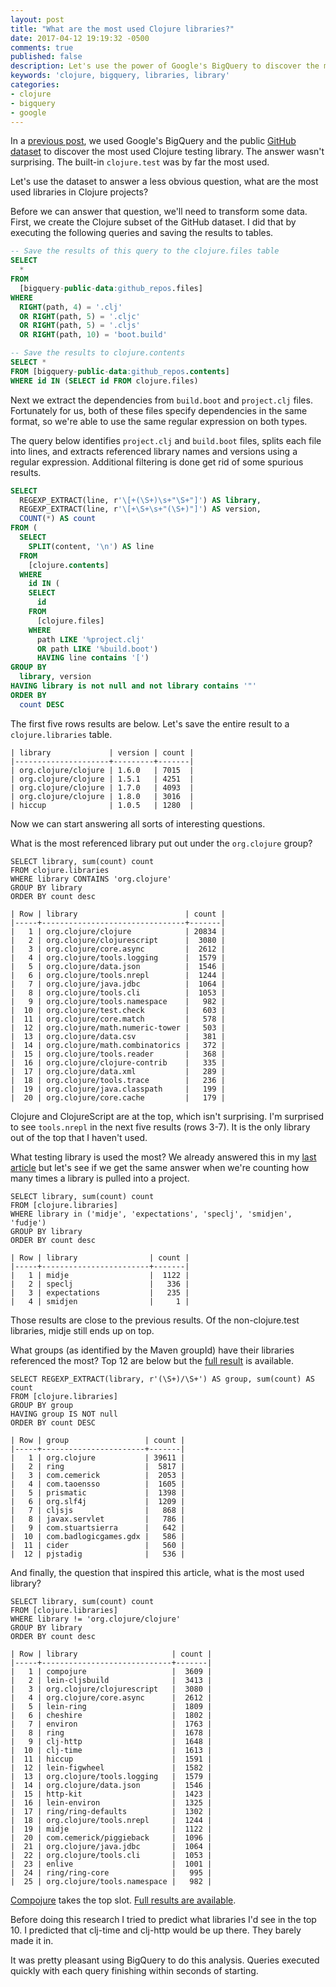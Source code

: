 ```yaml
---
layout: post
title: "What are the most used Clojure libraries?"
date: 2017-04-12 19:19:32 -0500
comments: true
published: false
description: Let's use the power of Google's BigQuery to discover the most used Clojure libraries.
keywords: 'clojure, bigquery, libraries, library'
categories:
- clojure
- bigquery
- google
---
```


In
a
[previous post](/blog/2017/03/31/what-clojure-testing-library-is-most-used/),
we used Google's BigQuery and the
public
[GitHub dataset](https://cloud.google.com/bigquery/public-data/github)
to discover the most used Clojure testing library. The answer wasn't
surprising. The built-in `clojure.test` was by far the most used.

Let's use the dataset to answer a less obvious question, what are the
most used libraries in Clojure projects?

Before we can answer that question, we'll need to transform some
data. First, we create the Clojure subset of the GitHub dataset. I did
that by executing the following queries and saving the results to
tables.

```sql
-- Save the results of this query to the clojure.files table
SELECT
  *
FROM
  [bigquery-public-data:github_repos.files]
WHERE
  RIGHT(path, 4) = '.clj'
  OR RIGHT(path, 5) = '.cljc'
  OR RIGHT(path, 5) = '.cljs'
  OR RIGHT(path, 10) = 'boot.build'

-- Save the results to clojure.contents
SELECT *
FROM [bigquery-public-data:github_repos.contents]
WHERE id IN (SELECT id FROM clojure.files)
```

Next we extract the dependencies from `build.boot` and `project.clj`
files. Fortunately for us, both of these files specify dependencies in
the same format, so we're able to use the same regular expression on both types.

The query below identifies `project.clj` and `build.boot` files,
splits each file into lines, and extracts referenced library names and
versions using a regular expression. Additional filtering is done get
rid of some spurious results.

```sql
SELECT
  REGEXP_EXTRACT(line, r'\[+(\S+)\s+"\S+"]') AS library,
  REGEXP_EXTRACT(line, r'\[+\S+\s+"(\S+)"]') AS version, 
  COUNT(*) AS count
FROM (
  SELECT
    SPLIT(content, '\n') AS line
  FROM
    [clojure.contents]
  WHERE
    id IN (
    SELECT
      id
    FROM
      [clojure.files]
    WHERE
      path LIKE '%project.clj'
      OR path LIKE '%build.boot')
      HAVING line contains '[')
GROUP BY
  library, version
HAVING library is not null and not library contains '"'
ORDER BY
  count DESC
```

The first five rows results are below. Let's save the entire result to
a `clojure.libraries` table.

```
| library             | version | count |
|---------------------+---------+-------|
| org.clojure/clojure | 1.6.0   | 7015  |
| org.clojure/clojure | 1.5.1   | 4251  |
| org.clojure/clojure | 1.7.0   | 4093  |
| org.clojure/clojure | 1.8.0   | 3016  |
| hiccup              | 1.0.5   | 1280  |
```

Now we can start answering all sorts of interesting questions.

What is the most referenced library put out under the `org.clojure` group?

```
SELECT library, sum(count) count
FROM clojure.libraries
WHERE library CONTAINS 'org.clojure'
GROUP BY library
ORDER BY count desc

| Row | library                        | count |
|-----+--------------------------------+-------|
|   1 | org.clojure/clojure            | 20834 |
|   2 | org.clojure/clojurescript      |  3080 |
|   3 | org.clojure/core.async         |  2612 |
|   4 | org.clojure/tools.logging      |  1579 |
|   5 | org.clojure/data.json          |  1546 |
|   6 | org.clojure/tools.nrepl        |  1244 |
|   7 | org.clojure/java.jdbc          |  1064 |
|   8 | org.clojure/tools.cli          |  1053 |
|   9 | org.clojure/tools.namespace    |   982 |
|  10 | org.clojure/test.check         |   603 |
|  11 | org.clojure/core.match         |   578 |
|  12 | org.clojure/math.numeric-tower |   503 |
|  13 | org.clojure/data.csv           |   381 |
|  14 | org.clojure/math.combinatorics |   372 |
|  15 | org.clojure/tools.reader       |   368 |
|  16 | org.clojure/clojure-contrib    |   335 |
|  17 | org.clojure/data.xml           |   289 |
|  18 | org.clojure/tools.trace        |   236 |
|  19 | org.clojure/java.classpath     |   199 |
|  20 | org.clojure/core.cache         |   179 |
```

Clojure and ClojureScript are at the top, which isn't surprising. I'm
surprised to see `tools.nrepl` in the next five results (rows 3-7). It
is the only library out of the top that I haven't used.

What testing library is used the most? We already answered this in
my
[last article](/blog/2017/03/31/what-clojure-testing-library-is-most-used/) but
let's see if we get the same answer when we're counting how many times
a library is pulled into a project.

```
SELECT library, sum(count) count
FROM [clojure.libraries] 
WHERE library in ('midje', 'expectations', 'speclj', 'smidjen', 'fudje')
GROUP BY library
ORDER BY count desc

| Row | library                | count |
|-----+------------------------+-------|
|   1 | midje                  |  1122 |
|   2 | speclj                 |   336 |
|   3 | expectations           |   235 |
|   4 | smidjen                |     1 |
```

Those results are close to the previous results. Of the non-clojure.test libraries, midje still ends up on top.

What groups (as identified by the Maven groupId) have their libraries referenced the most? Top 12 are below but the [full result](https://docs.google.com/a/jakemccrary.com/spreadsheets/d/1QGRRGSo5t5Pnpwizdv_H8negs8NBxtRour6KxWN6hVY/edit?usp=sharing) is available.

```
SELECT REGEXP_EXTRACT(library, r'(\S+)/\S+') AS group, sum(count) AS count
FROM [clojure.libraries]
GROUP BY group
HAVING group IS NOT null
ORDER BY count DESC

| Row | group                 | count |
|-----+-----------------------+-------|
|   1 | org.clojure           | 39611 |
|   2 | ring                  |  5817 |
|   3 | com.cemerick          |  2053 |
|   4 | com.taoensso          |  1605 |
|   5 | prismatic             |  1398 |
|   6 | org.slf4j             |  1209 |
|   7 | cljsjs                |   868 |
|   8 | javax.servlet         |   786 |
|   9 | com.stuartsierra      |   642 |
|  10 | com.badlogicgames.gdx |   586 |
|  11 | cider                 |   560 |
|  12 | pjstadig              |   536 |
```

And finally, the question that inspired this article, what is the most used library?

```
SELECT library, sum(count) count
FROM [clojure.libraries]
WHERE library != 'org.clojure/clojure'
GROUP BY library
ORDER BY count desc

| Row | library                     | count |
|-----+-----------------------------+-------|
|   1 | compojure                   |  3609 |
|   2 | lein-cljsbuild              |  3413 |
|   3 | org.clojure/clojurescript   |  3080 |
|   4 | org.clojure/core.async      |  2612 |
|   5 | lein-ring                   |  1809 |
|   6 | cheshire                    |  1802 |
|   7 | environ                     |  1763 |
|   8 | ring                        |  1678 |
|   9 | clj-http                    |  1648 |
|  10 | clj-time                    |  1613 |
|  11 | hiccup                      |  1591 |
|  12 | lein-figwheel               |  1582 |
|  13 | org.clojure/tools.logging   |  1579 |
|  14 | org.clojure/data.json       |  1546 |
|  15 | http-kit                    |  1423 |
|  16 | lein-environ                |  1325 |
|  17 | ring/ring-defaults          |  1302 |
|  18 | org.clojure/tools.nrepl     |  1244 |
|  19 | midje                       |  1122 |
|  20 | com.cemerick/piggieback     |  1096 |
|  21 | org.clojure/java.jdbc       |  1064 |
|  22 | org.clojure/tools.cli       |  1053 |
|  23 | enlive                      |  1001 |
|  24 | ring/ring-core              |   995 |
|  25 | org.clojure/tools.namespace |   982 |
```

[Compojure](https://github.com/weavejester/compojure) takes the top
slot. [Full results are available](https://docs.google.com/a/jakemccrary.com/spreadsheets/d/1-zmcOVPKLGrdRT_VkTrRUuRFyuxxmXi9eeH6Xzlt7yg/edit?usp=sharing).

Before doing this research I tried to predict what libraries I'd see
in the top 10. I predicted that clj-time and clj-http would be up
there. They barely made it in.

It was pretty pleasant using BigQuery to do this analysis. Queries
executed quickly with each query finishing within seconds of starting.
